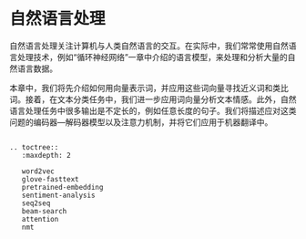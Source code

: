 # 自然语言处理

自然语言处理关注计算机与人类自然语言的交互。在实际中，我们常常使用自然语言处理技术，例如“循环神经网络”一章中介绍的语言模型，来处理和分析大量的自然语言数据。

本章中，我们将先介绍如何用向量表示词，并应用这些词向量寻找近义词和类比词。接着，在文本分类任务中，我们进一步应用词向量分析文本情感。此外，自然语言处理任务中很多输出是不定长的，例如任意长度的句子。我们将描述应对这类问题的编码器—解码器模型以及注意力机制，并将它们应用于机器翻译中。

```eval_rst

.. toctree::
   :maxdepth: 2

   word2vec
   glove-fasttext
   pretrained-embedding
   sentiment-analysis
   seq2seq
   beam-search
   attention
   nmt
```
